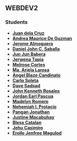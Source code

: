 ## WEBDEV2

### Students

-   **[Juan dela Cruz](mailto:juan.delacruz@liham.ph)**
-   **[Andrea Maurice De Guzman](mailto:andreamauricedg@gmail.com)**
-   **[Jerome Almoguera](mailto:jeromealmoguera@student.laverdad.edu.ph)**
-   **[Daniel John C. Saballa](mailto:danieljohnsaballa@student.laverdad.edu.ph)**
-   **[Jun Jun Babera](mailto:jun-junbabera@student.laverdad.edu.ph)**
-   **[Jerwena Tapia](mailto:jerwenatapia@student.laverdad.edu.ph)**
-   **[Melrose Cortes](mailto:melrosecortes@student.laverdad.edu.ph)**
-   **[Ma. Ariela Larosa](mailto:ma.arielalaroza@student.laverdad.edu.ph)**
-   **[Angel Blaze Candinato](mailto:angelblazecandinato@student.laverdad.edu.ph)**
-   **[Carlo Soleta](mailto:carlosoleta@student.laverdad.edu.ph)**
-   **[Dave Sadsad](mailto:davesadsad@student.laverdad.edu.ph)**
-   **[John Kenneth Rosales](mailto:johnkennethrosales@student.laverdad.edu.ph)**
-   **[Jordan Earl Pascua](mailto:jordanearlpascua@student.laverdad.edu.ph)**
-   **[Madelyn Romero](mailto:madelynromero@student.laverdad.edu.ph)**
-   **[Nehemiah I. Protacio](mailto:nehemiahprotacio@student.laverdad.edu.ph)**
-   **[Pangan Jonathan](mailto:jonthandavidpangan@student.laverdad.edu.ph)**
-   **[Justine Macabuhay](mailto:justinemacabuhay@student.laverdad.edu.ph)**
-   **[Bless Catalan](mailto:blesscatalan@student.laverdad.edu.ph)**
-   **[Jehu Casimiro](mailto:jehucasimiro@student.laverdad.edu.ph)**
-   **[Erolle Jenfree Magulod](mailto:erollejenfreemagulod@student.laverdad.edu.ph)**
